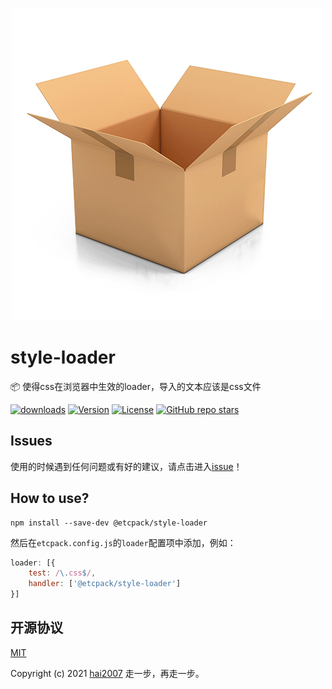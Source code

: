 <p align='center'>
    <a href='https://ectpack.github.io/api' target='_blank'>
        <img src='./logo.png'>
    </a>
</p>

# style-loader
📦 使得css在浏览器中生效的loader，导入的文本应该是css文件

<p>
  <a href="https://hai2007.gitee.io/npm-downloads?interval=7&packages=@etcpack/style-loader"><img src="https://img.shields.io/npm/dm/@etcpack/style-loader.svg" alt="downloads"></a>
  <a href="https://www.npmjs.com/package/@etcpack/style-loader"><img src="https://img.shields.io/npm/v/@etcpack/style-loader.svg" alt="Version"></a>
  <a href="https://github.com/etcpack/style-loader/blob/master/LICENSE"><img src="https://img.shields.io/npm/l/@etcpack/style-loader.svg" alt="License"></a>
  <a href="https://github.com/etcpack/style-loader" target='_blank'><img alt="GitHub repo stars" src="https://img.shields.io/github/stars/etcpack/style-loader?style=social"></a>
</p>

## Issues
使用的时候遇到任何问题或有好的建议，请点击进入[issue](https://github.com/etcpack/style-loader/issues)！

## How to use?

```
npm install --save-dev @etcpack/style-loader
```

然后在```etcpack.config.js```的```loader```配置项中添加，例如：

```js
loader: [{
    test: /\.css$/,
    handler: ['@etcpack/style-loader']
}]
```

开源协议
---------------------------------------
[MIT](https://github.com/etcpack/style-loader/blob/master/LICENSE)

Copyright (c) 2021 [hai2007](https://hai2007.gitee.io/sweethome/) 走一步，再走一步。
